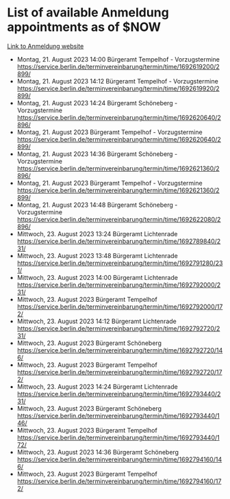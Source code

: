 # List of available Anmeldung appointments as of $NOW
[Link to Anmeldung website](https://service.berlin.de/terminvereinbarung/termin/tag.php?termin=1&anliegen[]=120686&dienstleisterlist=122210,122217,327316,122219,327312,122227,327314,122231,327346,122243,327348,122254,122252,329742,122260,329745,122262,329748,122271,327278,122273,327274,122277,327276,330436,122280,327294,122282,327290,122284,327292,122291,327270,122285,327266,122286,327264,122296,327268,150230,329760,122297,327286,122294,327284,122312,329763,122314,329775,122304,327330,122311,327334,122309,327332,317869,122281,327352,122279,329772,122283,122276,327324,122274,327326,122267,329766,122246,327318,122251,327320,122257,327322,122208,327298,122226,327300&herkunft=http%3A%2F%2Fservice.berlin.de%2Fdienstleistung%2F120686%2F)
- Montag, 21. August 2023 14:00 Bürgeramt Tempelhof - Vorzugstermine https://service.berlin.de/terminvereinbarung/termin/time/1692619200/2899/
- Montag, 21. August 2023 14:12 Bürgeramt Tempelhof - Vorzugstermine https://service.berlin.de/terminvereinbarung/termin/time/1692619920/2899/
- Montag, 21. August 2023 14:24 Bürgeramt Schöneberg - Vorzugstermine https://service.berlin.de/terminvereinbarung/termin/time/1692620640/2896/
- Montag, 21. August 2023  Bürgeramt Tempelhof - Vorzugstermine https://service.berlin.de/terminvereinbarung/termin/time/1692620640/2899/
- Montag, 21. August 2023 14:36 Bürgeramt Schöneberg - Vorzugstermine https://service.berlin.de/terminvereinbarung/termin/time/1692621360/2896/
- Montag, 21. August 2023  Bürgeramt Tempelhof - Vorzugstermine https://service.berlin.de/terminvereinbarung/termin/time/1692621360/2899/
- Montag, 21. August 2023 14:48 Bürgeramt Schöneberg - Vorzugstermine https://service.berlin.de/terminvereinbarung/termin/time/1692622080/2896/
- Mittwoch, 23. August 2023 13:24 Bürgeramt Lichtenrade https://service.berlin.de/terminvereinbarung/termin/time/1692789840/231/
- Mittwoch, 23. August 2023 13:48 Bürgeramt Lichtenrade https://service.berlin.de/terminvereinbarung/termin/time/1692791280/231/
- Mittwoch, 23. August 2023 14:00 Bürgeramt Lichtenrade https://service.berlin.de/terminvereinbarung/termin/time/1692792000/231/
- Mittwoch, 23. August 2023  Bürgeramt Tempelhof https://service.berlin.de/terminvereinbarung/termin/time/1692792000/172/
- Mittwoch, 23. August 2023 14:12 Bürgeramt Lichtenrade https://service.berlin.de/terminvereinbarung/termin/time/1692792720/231/
- Mittwoch, 23. August 2023  Bürgeramt Schöneberg https://service.berlin.de/terminvereinbarung/termin/time/1692792720/146/
- Mittwoch, 23. August 2023  Bürgeramt Tempelhof https://service.berlin.de/terminvereinbarung/termin/time/1692792720/172/
- Mittwoch, 23. August 2023 14:24 Bürgeramt Lichtenrade https://service.berlin.de/terminvereinbarung/termin/time/1692793440/231/
- Mittwoch, 23. August 2023  Bürgeramt Schöneberg https://service.berlin.de/terminvereinbarung/termin/time/1692793440/146/
- Mittwoch, 23. August 2023  Bürgeramt Tempelhof https://service.berlin.de/terminvereinbarung/termin/time/1692793440/172/
- Mittwoch, 23. August 2023 14:36 Bürgeramt Schöneberg https://service.berlin.de/terminvereinbarung/termin/time/1692794160/146/
- Mittwoch, 23. August 2023  Bürgeramt Tempelhof https://service.berlin.de/terminvereinbarung/termin/time/1692794160/172/
